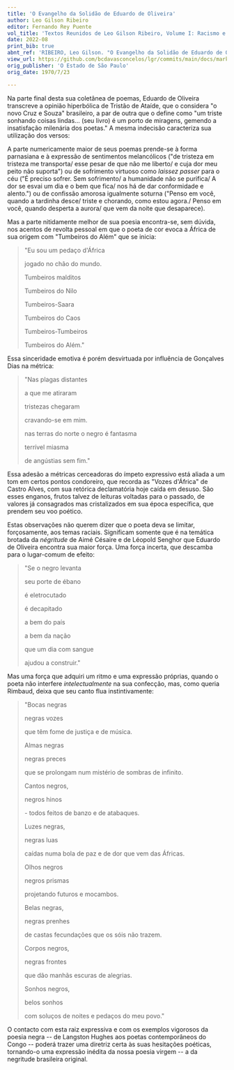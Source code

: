 ```yaml
---
title: 'O Evangelho da Solidão de Eduardo de Oliveira'
author: Leo Gilson Ribeiro
editor: Fernando Rey Puente
vol_title: 'Textos Reunidos de Leo Gilson Ribeiro, Volume I: Racismo e literatura negra'
date: 2022-08
print_bib: true
abnt_ref: 'RIBEIRO, Leo Gilson. "O Evangelho da Solidão de Eduardo de Oliveira". In PUENTE, Fernando Rey (org.) <em>Textos Reunidos de Leo Gilson Ribeiro, Volume 1: Racismo e literatura negra</em>, 2022. Publicação original: O Estado de São Paulo, 1970/7/23. URL: <a href="yml_view_url">https://github.com/bcdavasconcelos/lgr/commits/main/docs/markdown/volume-1/01-literatura-brasileira/13-o-evangelho-da-solidao-de-eduardo-de-oliveira</a>'
view_url: https://github.com/bcdavasconcelos/lgr/commits/main/docs/markdown/volume-1/01-literatura-brasileira/13-o-evangelho-da-solidao-de-eduardo-de-oliveira
orig_publisher: 'O Estado de São Paulo'
orig_date: 1970/7/23

---
```


Na parte final desta sua coletânea de poemas, Eduardo de Oliveira transcreve a opinião hiperbólica de Tristão de Ataíde, que o considera "o novo Cruz e Souza" brasileiro, a par de outra que o define como "um triste sonhando coisas lindas\... (seu livro) é um porto de miragens, gemendo a insatisfação milenária dos poetas." A mesma indecisão caracteriza sua utilização dos versos:

A parte numericamente maior de seus poemas prende-se à forma parnasiana e à expressão de sentimentos melancólicos ("de tristeza em tristeza me transporta/ esse pesar de que não me liberto/ e cuja dor meu peito não suporta") ou de sofrimento virtuoso como *laissez passer* para o céu ("É preciso sofrer. Sem sofrimento/ a humanidade não se purifica/ A dor se esvai um dia e o bem que fica/ nos há de dar conformidade e alento.") ou de confissão amorosa igualmente soturna ("Penso em você, quando a tardinha desce/ triste e chorando, como estou agora./ Penso em você, quando desperta a aurora/ que vem da noite que desaparece).

Mas a parte nitidamente melhor de sua poesia encontra-se, sem dúvida, nos acentos de revolta pessoal em que o poeta de cor evoca a África de sua origem com "Tumbeiros do Além" que se inicia:

> "Eu sou um pedaço d'África 
>
> jogado no chão do mundo. 
>
> Tumbeiros malditos 
>
> Tumbeiros do Nilo 
>
> Tumbeiros-Saara 
>
> Tumbeiros do Caos 
>
> Tumbeiros-Tumbeiros 
>
> Tumbeiros do Além."

Essa sinceridade emotiva é porém desvirtuada por influência de Gonçalves Dias na métrica:

> "Nas plagas distantes 
>
> a que me atiraram 
>
> tristezas chegaram 
>
> cravando-se em mim. 
>
> nas terras do norte o negro é fantasma 
>
> terrível miasma 
>
> de angústias sem fim."

Essa adesão a métricas cerceadoras do ímpeto expressivo está aliada a um tom em certos pontos condoreiro, que recorda as "Vozes d'África" de Castro Alves, com sua retórica declamatória hoje caída em desuso. São esses enganos, frutos talvez de leituras voltadas para o passado, de valores já consagrados mas cristalizados em sua época específica, que prendem seu voo poético.

Estas observações não querem dizer que o poeta deva se limitar, forçosamente, aos temas raciais. Significam somente que é na temática brotada da *négritude* de Aimé Césaire e de Léopold Senghor que Eduardo de Oliveira encontra sua maior força. Uma força incerta, que descamba para o lugar-comum de efeito:

> "Se o negro levanta 
>
> seu porte de ébano 
>
> é eletrocutado 
>
> é decapitado 
>
> a bem do país 
>
> a bem da nação 
>
> que um dia com sangue 
>
> ajudou a construir."

Mas uma força que adquiri um ritmo e uma expressão próprias, quando o poeta não interfere *intelectualmente* na sua confecção, mas, como queria Rimbaud, deixa que seu canto flua instintivamente:

> "Bocas negras 
>
> negras vozes 
>
> que têm fome de justiça e de música. 
>
> Almas negras 
>
> negras preces 
>
> que se prolongam num mistério de sombras de infinito. 
>
> Cantos negros, 
>
> negros hinos 
>
> \- todos feitos de banzo e de atabaques. 
>
> Luzes negras, 
>
> negras luas 
>
> caídas numa bola de paz e de dor que vem das Áfricas. 
>
> Olhos negros 
>
> negros prismas 
>
> projetando futuros e mocambos. 
>
> Belas negras, 
>
> negras prenhes 
>
> de castas fecundações que os sóis não trazem. 
>
> Corpos negros, 
>
> negras frontes 
>
> que dão manhãs escuras de alegrias. 
>
> Sonhos negros, 
>
> belos sonhos 
>
> com soluços de noites e pedaços do meu povo."

O contacto com esta raiz expressiva e com os exemplos vigorosos da poesia negra -- de Langston Hughes aos poetas contemporâneos do Congo -- poderá trazer uma diretriz certa às suas hesitações poéticas, tornando-o uma expressão inédita da nossa poesia virgem -- a da negritude brasileira original.